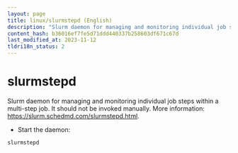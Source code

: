 ```yaml
---
layout: page
title: linux/slurmstepd (English)
description: "Slurm daemon for managing and monitoring individual job steps within a multi-step job."
content_hash: b36016ef7fe5d71ddd440337b258603df671c67d
last_modified_at: 2023-11-12
tldri18n_status: 2
---
```

# slurmstepd

Slurm daemon for managing and monitoring individual job steps within a multi-step job.
It should not be invoked manually.
More information: <https://slurm.schedmd.com/slurmstepd.html>.

- Start the daemon:

`slurmstepd`

